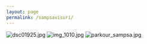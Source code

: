 ```yaml
---
layout: page
permalink: /sampsavisuri/
---
```

![dsc01925.jpg]({{site.baseurl}}/media/dsc01925.jpg)
![img_1010.jpg]({{site.baseurl}}/media/img_1010.jpg)
![parkour_sampsa.jpg]({{site.baseurl}}/media/parkour_sampsa.jpg)
